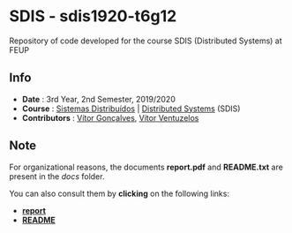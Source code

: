 # SDIS - sdis1920-t6g12
Repository of code developed for the course SDIS (Distributed Systems) at FEUP

## Info
* **Date** : 3rd Year, 2nd Semester, 2019/2020
* **Course** : [Sistemas Distribuídos](https://sigarra.up.pt/feup/pt/ucurr_geral.ficha_uc_view?pv_ocorrencia_id=436451) | [Distributed Systems](https://sigarra.up.pt/feup/en/ucurr_geral.ficha_uc_view?pv_ocorrencia_id=436451) (SDIS)
* **Contributors** : [Vítor Gonçalves](https://github.com/vitorhugo13), [Vítor Ventuzelos](https://github.com/BerserkingIdiot)

## Note
For organizational reasons, the documents **report.pdf** and **README.txt** are present in the *docs* folder.

You can also consult them by **clicking** on the following links:
* [**report**](https://github.com/vitorhugo13/feup-sdis/blob/master/docs/report.pdf)
* [**README**](https://github.com/vitorhugo13/feup-sdis/blob/master/docs/README.txt)
